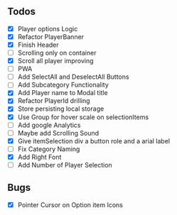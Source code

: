 ## Todos

-   [x] Player options Logic
-   [x] Refactor PlayerBanner
-   [x] Finish Header
-   [ ] Scrolling only on container
-   [x] Scroll all player improving
-   [ ] PWA
-   [ ] Add SelectAll and DeselectAll Buttons
-   [ ] Add Subcategory Functionality
-   [x] Add Player name to Modal title
-   [x] Refactor PlayerId drilling
-   [x] Store persisting local storage
-   [x] Use Group for hover scale on selectionItems
-   [ ] Add google Analytics
-   [ ] Maybe add Scrolling Sound
-   [x] Give itemSelection div a button role and a arial label
-   [ ] Fix Category Naming
-   [x] Add Right Font
-   [ ] Add Number of Player Selection

## Bugs

-   [x] Pointer Cursor on Option item Icons
